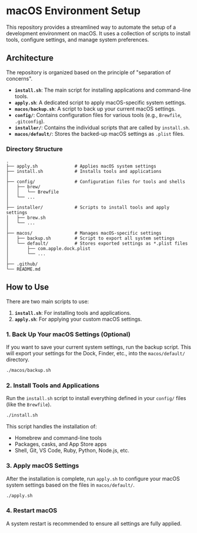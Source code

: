 # macOS Environment Setup

This repository provides a streamlined way to automate the setup of a development environment on macOS. It uses a collection of scripts to install tools, configure settings, and manage system preferences.

## Architecture

The repository is organized based on the principle of "separation of concerns".

-   **`install.sh`**: The main script for installing applications and command-line tools.
-   **`apply.sh`**: A dedicated script to apply macOS-specific system settings.
-   **`macos/backup.sh`**: A script to back up your current macOS settings.
-   **`config/`**: Contains configuration files for various tools (e.g., `Brewfile`, `.gitconfig`).
-   **`installer/`**: Contains the individual scripts that are called by `install.sh`.
-   **`macos/default/`**: Stores the backed-up macOS settings as `.plist` files.

### Directory Structure

```
.
├── apply.sh              # Applies macOS system settings
├── install.sh            # Installs tools and applications
│
├── config/               # Configuration files for tools and shells
│   ├── brew/
│   │   └── Brewfile
│   └── ...
│
├── installer/            # Scripts to install tools and apply settings
│   ├── brew.sh
│   └── ...
│
├── macos/                # Manages macOS-specific settings
│   ├── backup.sh         # Script to export all system settings
│   └── default/          # Stores exported settings as *.plist files
│       ├── com.apple.dock.plist
│       └── ...
│
├── .github/
└── README.md
```

## How to Use

There are two main scripts to use:

1.  **`install.sh`**: For installing tools and applications.
2.  **`apply.sh`**: For applying your custom macOS settings.

### 1. Back Up Your macOS Settings (Optional)

If you want to save your current system settings, run the backup script. This will export your settings for the Dock, Finder, etc., into the `macos/default/` directory.

```sh
./macos/backup.sh
```

### 2. Install Tools and Applications

Run the `install.sh` script to install everything defined in your `config/` files (like the `Brewfile`).

```sh
./install.sh
```

This script handles the installation of:
- Homebrew and command-line tools
- Packages, casks, and App Store apps
- Shell, Git, VS Code, Ruby, Python, Node.js, etc.

### 3. Apply macOS Settings

After the installation is complete, run `apply.sh` to configure your macOS system settings based on the files in `macos/default/`.

```sh
./apply.sh
```

### 4. Restart macOS

A system restart is recommended to ensure all settings are fully applied.
